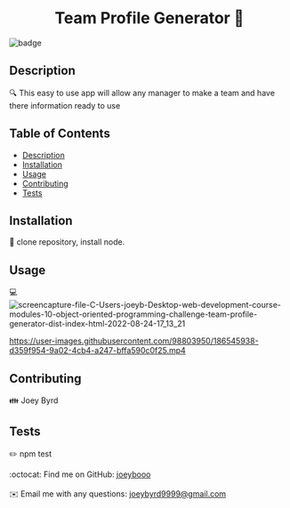 <h1 align="center">Team Profile Generator 👋</h1>
  
![badge](https://img.shields.io/badge/license-Apache-brightgreen)<br />

## Description
🔍 This easy to use app will allow any manager to make a team and have there information ready to use

## Table of Contents
- [Description](#description)
- [Installation](#installation)
- [Usage](#usage)
- [Contributing](#contributing)
- [Tests](#tests)


## Installation
💾 clone repository, install node.

## Usage
💻 
![screencapture-file-C-Users-joeyb-Desktop-web-development-course-modules-10-object-oriented-programming-challenge-team-profile-generator-dist-index-html-2022-08-24-17_13_21](https://user-images.githubusercontent.com/98803950/186545861-9e128a5a-9cc8-44b6-8bb1-d17b9538f13d.png)



https://user-images.githubusercontent.com/98803950/186545938-d359f954-9a02-4cb4-a247-bffa590c0f25.mp4





## Contributing
👪 Joey Byrd

## Tests
✏️ npm test

:octocat: Find me on GitHub: [joeybooo](https://github.com/joeybooo)<br />
<br />
✉️ Email me with any questions: joeybyrd9999@gmail.com<br /><br />
